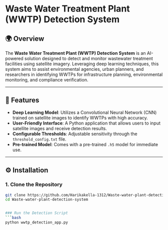 # Waste Water Treatment Plant (WWTP) Detection System

## 🌍 Overview

The **Waste Water Treatment Plant (WWTP) Detection System** is an AI-powered solution designed to detect and monitor wastewater treatment facilities using satellite imagery. Leveraging deep learning techniques, this system aims to assist environmental agencies, urban planners, and researchers in identifying WWTPs for infrastructure planning, environmental monitoring, and compliance verification.

---

## 🚀 Features

- **Deep Learning Model**: Utilizes a Convolutional Neural Network (CNN) trained on satellite images to identify WWTPs with high accuracy.
- **User-Friendly Interface**: A Python application that allows users to input satellite images and receive detection results.
- **Configurable Thresholds**: Adjustable sensitivity through the `threshold_config.txt` file.
- **Pre-trained Model**: Comes with a pre-trained `.h5` model for immediate use.

---

## ⚙️ Installation

### 1. Clone the Repository

```bash
git clone https://github.com/Harikakella-1312/Waste-water-plant-detection-system.git
cd Waste-water-plant-detection-system


### Run the Detection Script
```bash
python wwtp_detection_app.py
